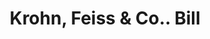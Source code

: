 ---
doi: 10.7916/D81N9C70
date_other: '1880'
date_other_textual: 1880-1889
form: printed ephemera
genre:
- Invoices
name:
- Krohn, Feiss & Co.
object_in_context_url: https://biggert.cul.columbia.edu/items/view/ave_biggert_01263
subject_hierarchical_geographic:
- Cincinnati, Ohio, United States
subject_name:
- Krohn, Feiss & Co.
title: Krohn, Feiss & Co.. Bill
sort_title: Krohn, Feiss & Co.. Bill
call_number: ave_biggert_01263
coordinates:
- 39.1,-84.51666666666667
pid: ave_biggert_01263
identifiers: ave_biggert_01263
thumbnail: https://derivativo-3.library.columbia.edu/iiif/2/ldpd:343104/full/!256,256/0/native.jpg
permalink: /biggert/ave_biggert_01263/
layout: iiif-image-page
---